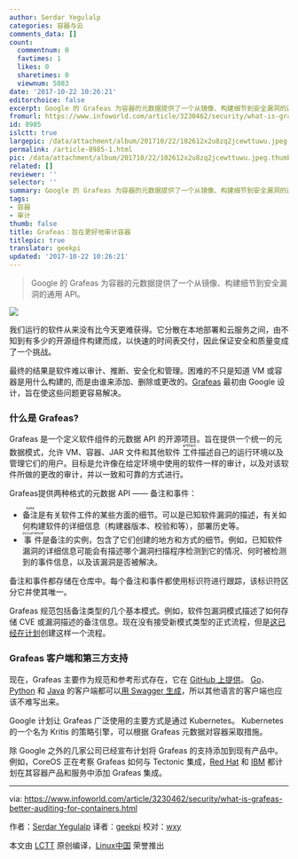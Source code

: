 ```yaml
---
author: Serdar Yegulalp
categories: 容器与云
comments_data: []
count:
  commentnum: 0
  favtimes: 1
  likes: 0
  sharetimes: 0
  viewnum: 5083
date: '2017-10-22 10:26:21'
editorchoice: false
excerpt: Google 的 Grafeas 为容器的元数据提供了一个从镜像、构建细节到安全漏洞的通用 API。
fromurl: https://www.infoworld.com/article/3230462/security/what-is-grafeas-better-auditing-for-containers.html
id: 8985
islctt: true
largepic: /data/attachment/album/201710/22/102612x2u8zq2jcewttuwu.jpeg
permalink: /article-8985-1.html
pic: /data/attachment/album/201710/22/102612x2u8zq2jcewttuwu.jpeg.thumb.jpg
related: []
reviewer: ''
selector: ''
summary: Google 的 Grafeas 为容器的元数据提供了一个从镜像、构建细节到安全漏洞的通用 API。
tags:
- 容器
- 审计
thumb: false
title: Grafeas：旨在更好地审计容器
titlepic: true
translator: geekpi
updated: '2017-10-22 10:26:21'
---
```



> 
> Google 的 Grafeas 为容器的元数据提供了一个从镜像、构建细节到安全漏洞的通用 API。
> 
> 
> 


![](/data/attachment/album/201710/22/102612x2u8zq2jcewttuwu.jpeg)


我们运行的软件从来没有比今天更难获得。它分散在本地部署和云服务之间，由不知到有多少的开源组件构建而成，以快速的时间表交付，因此保证安全和质量变成了一个挑战。


最终的结果是软件难以审计、推断、安全化和管理。困难的不只是知道 VM 或容器是用什么构建的, 而是由谁来添加、删除或更改的。[Grafeas](http://grafeas.io/) 最初由 Google 设计，旨在使这些问题更容易解决。


### 什么是 Grafeas?


Grafeas 是一个定义软件组件的元数据 API 的开源项目。旨在提供一个统一的元数据模式，允许 VM、容器、JAR 文件和其他软件<ruby> 工件 <rt>  artifact </rt></ruby>描述自己的运行环境以及管理它们的用户。目标是允许像在给定环境中使用的软件一样的审计，以及对该软件所做的更改的审计，并以一致和可靠的方式进行。


Grafeas提供两种格式的元数据 API —— 备注和事件：


* <ruby> 备注 <rt>  note </rt></ruby>是有关软件工件的某些方面的细节。可以是已知软件漏洞的描述，有关如何构建软件的详细信息（构建器版本、校验和等），部署历史等。
* <ruby> 事件 <rt>  occurrence </rt></ruby>是备注的实例，包含了它们创建的地方和方式的细节。例如，已知软件漏洞的详细信息可能会有描述哪个漏洞扫描程序检测到它的情况、何时被检测到的事件信息，以及该漏洞是否被解决。


备注和事件都存储在仓库中。每个备注和事件都使用标识符进行跟踪，该标识符区分它并使其唯一。


Grafeas 规范包括备注类型的几个基本模式。例如，软件包漏洞模式描述了如何存储 CVE 或漏洞描述的备注信息。现在没有接受新模式类型的正式流程，但是[这已经在计划](https://github.com/Grafeas/Grafeas/issues/38)创建这样一个流程。


### Grafeas 客户端和第三方支持


现在，Grafeas 主要作为规范和参考形式存在，它在 [GitHub 上提供](https://github.com/grafeas/grafeas)。 [Go](https://github.com/Grafeas/client-go)、[Python](https://github.com/Grafeas/client-python) 和 [Java](https://github.com/Grafeas/client-java) 的客户端都可以[用 Swagger 生成](https://www.infoworld.com/article/2902750/application-development/manage-apis-with-swagger.html)，所以其他语言的客户端也应该不难写出来。


Google 计划让 Grafeas 广泛使用的主要方式是通过 Kubernetes。 Kubernetes 的一个名为 Kritis 的策略引擎，可以根据 Grafeas 元数据对容器采取措施。


除 Google 之外的几家公司已经宣布计划将 Grafeas 的支持添加到现有产品中。例如，CoreOS 正在考察 Grafeas 如何与 Tectonic 集成，[Red Hat](https://www.redhat.com/en/blog/red-hat-google-cloud-and-other-industry-leaders-join-together-standardize-kubernetes-service-component-auditing-and-policy-enforcement) 和 [IBM](https://developer.ibm.com/dwblog/2017/grafeas/) 都计划在其容器产品和服务中添加 Grafeas 集成。




---


via: <https://www.infoworld.com/article/3230462/security/what-is-grafeas-better-auditing-for-containers.html>


作者：[Serdar Yegulalp](https://www.infoworld.com/author/Serdar-Yegulalp/) 译者：[geekpi](https://github.com/geekpi) 校对：[wxy](https://github.com/wxy)


本文由 [LCTT](https://github.com/LCTT/TranslateProject) 原创编译，[Linux中国](https://linux.cn/) 荣誉推出